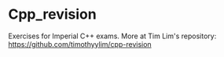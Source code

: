 # Cpp_revision

Exercises for Imperial C++ exams.
More at Tim Lim's repository: https://github.com/timothyylim/cpp-revision
